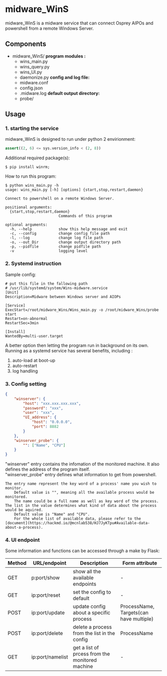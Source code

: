 # midware_WinS
midware_WinS is a midware service that can connect Osprey AIPOs and powershell from a remote Windows Server.

## Components
- midware_WinS/
**program modules :**
    - wins_main.py
    - wins_query.py
    - wins_UI.py
    - daemonize.py
**config and log file:**
    - midware.conf
    - config.json
    - .midware.log
**default output directory:**
    - probe/

## Usage

### 1. starting the service
midware_WinS is designed to run under python 2 envirionment:
```python
assert((2, 6) <= sys.version_info < (2, 8))
```
Additional required package(s):
```shell
$ pip install winrm;
```
How to run this program:
```shell
$ python wins_main.py -h
usage: wins_main.py [-h] [options] {start,stop,restart,daemon}

Connect to powershell on a remote Windows Server.

positional arguments:
  {start,stop,restart,daemon}
                        Commands of this program

optional arguments:
  -h, --help            show this help message and exit
  -c, --config     	 	change config file path
  -l, --log         	change log file path
  -o, --out_Dir     	change output directory path
  -p, --pidfile     	change pidfile path
  -v                    logging level
```

### 2. Systemd instruction
Sample config:
```.service=
# put this file in the fallowing path
# /usr/lib/systemd/system/Wins-midware.service
[Unit]
Description=Midware between Windows server and AIOPs

[Service]
ExecStart=/root/midware_Wins/Wins_main.py -o /root/midware_Wins/probe start
Restart=on-abnormal
RestartSec=3min

[Install]
WantedBy=multi-user.target
```
A better option then letting the program run in background on its own.</br>
Running as a systemd service has several benefits, including :
1. auto-load at boot-up
2. auto-restart
3. log handling
### 3. Config setting
```json
{
    "winserver": {
        "host": "xxx.xxx.xxx.xxx", 
        "password": "xxx", 
        "user": "xxx", 
        "UI_address": {
            "host": "0.0.0.0", 
            "port": 8882
        }
    }, 
    "winserver_probe": {
        "": ["Name", "CPU"]
    }
}
```
"winserver" entry contains the infomation of the monitored machine. It also defines the address of the program itself.</br>
"winserver_probe" entry defines what information to get from powershell.

	The entry name represent the key word of a process' name you wish to monitor.
		Default value is "", meaning all the available process would be monitored.
		The name could be a full name as well as key word of the process.
	The list in the value determines what kind of data about the process would be aquired.
		Default value is "Name" and "CPU".
		For the whole list of available data, please refer to the [document](https://hackmd.io/@mcnlab538/HJ7JyKTpu#Available-data-about-a-process).

### 4. UI endpoint
Some information and functions can be accessed through a make by Flask:

|Method|URL/endpoint|Description|Form attribute|
|---|---|---|---|
|GET|p:port/show	|show all the available endpoints|	-|
|GET|ip:port/reset 	|set the config to default| -|
|POST|ip:port/update	|update config about a specific process|ProcessName,</br>Targets(can have multiple)|
|POST|ip:port/delete	|delete a process from the list in the config| ProcessName|
|GET|ip:port/namelist 	|get a list of prcess from the monitored machine|-|


